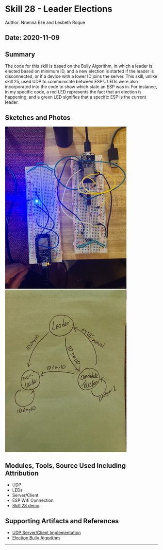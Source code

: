 #  Skill 28 - Leader Elections

Author: Nnenna Eze and Lesbeth Roque

Date: 2020-11-09
-----

## Summary
The code for this skill is based on the Bully Algorithm, in which a leader is elected based on minimum ID, and a new election is started if the leader is disconnected, or if a device with a lower ID joins the server. This skill, unlike skill 25, used UDP to communicate between ESPs. LEDs were also incorporated into the code to show which state an ESP was in. For instance, in my specific code, a red LED represents the fact that an election is happening, and a green LED signifies that a specific ESP is the current leader. 

## Sketches and Photos
<img src="https://github.com/lsroque/EC444-Repository/blob/master/skills/5.%20Cyberphysical%20and%20Safety-Critical%20Systems/28%20-%20State%20Models/images/skill28img.jpg" width="400" >

<img src="https://github.com/lsroque/EC444-Repository/blob/master/skills/5.%20Cyberphysical%20and%20Safety-Critical%20Systems/28%20-%20State%20Models/images/skill28img2.jpg" width="400" >

## Modules, Tools, Source Used Including Attribution
- UDP
- LEDs
- Server/Client
- ESP Wifi Connection
- [Skill 28 demo](https://youtu.be/ImSPWiK8cZY)

## Supporting Artifacts and References
- [UDP Server/Client Implementation](https://www.geeksforgeeks.org/udp-server-client-implementation-c/)
- [Election Bully Algorithm](https://www.geeksforgeeks.org/election-algorithm-and-distributed-processing/#:~:text=The%20Bully%20Algorithm%20%E2%80%93,assumed%20that%20coordinator%20has%20failed.)

-----
